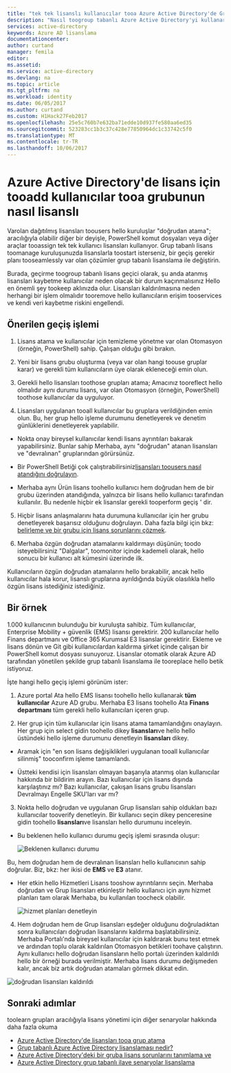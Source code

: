 ```yaml
---
title: "tek tek lisanslı kullanıcılar tooa Azure Active Directory'de Grup aaaHow toomigrate | Microsoft Docs"
description: "Nasıl toogroup tabanlı Azure Active Directory'yi kullanarak lisans tooswitch tek tek kullanıcı lisansları"
services: active-directory
keywords: Azure AD lisanslama
documentationcenter: 
author: curtand
manager: femila
editor: 
ms.assetid: 
ms.service: active-directory
ms.devlang: na
ms.topic: article
ms.tgt_pltfrm: na
ms.workload: identity
ms.date: 06/05/2017
ms.author: curtand
ms.custom: H1Hack27Feb2017
ms.openlocfilehash: 25e5c760b7e632ba71edde10d937fe580aa6ed35
ms.sourcegitcommit: 523283cc1b3c37c428e77850964dc1c33742c5f0
ms.translationtype: MT
ms.contentlocale: tr-TR
ms.lasthandoff: 10/06/2017
---
```

# <a name="how-tooadd-licensed-users-tooa-group-for-licensing-in-azure-active-directory"></a>Azure Active Directory'de lisans için tooadd kullanıcılar tooa grubunun nasıl lisanslı

Varolan dağıtılmış lisansları toousers hello kuruluşlar "doğrudan atama"; aracılığıyla olabilir diğer bir deyişle, PowerShell komut dosyaları veya diğer araçlar tooassign tek tek kullanıcı lisansları kullanıyor. Grup tabanlı lisans toomanage kuruluşunuzda lisanslarla toostart isterseniz, bir geçiş gerekir planı tooseamlessly var olan çözümler grup tabanlı lisanslama ile değiştirin.

Burada, geçirme toogroup tabanlı lisans geçici olarak, şu anda atanmış lisansları kaybetme kullanıcılar neden olacak bir durum kaçınmalısınız Hello en önemli şey tookeep aklınızda olur. Lisansları kaldırılmasına neden herhangi bir işlem olmalıdır tooremove hello kullanıcıların erişim tooservices ve kendi veri kaybetme riskini engellendi.

## <a name="recommended-migration-process"></a>Önerilen geçiş işlemi

1. Lisans atama ve kullanıcılar için temizleme yönetme var olan Otomasyon (örneğin, PowerShell) sahip. Çalışan olduğu gibi bırakın.

2. Yeni bir lisans grubu oluşturma (veya var olan hangi toouse gruplar karar) ve gerekli tüm kullanıcıların üye olarak ekleneceği emin olun.

3. Gerekli hello lisansları toothose grupları atama; Amacınız tooreflect hello olmalıdır aynı durumu lisans, var olan Otomasyon (örneğin, PowerShell) toothose kullanıcılar da uyguluyor.

4. Lisansları uygulanan tooall kullanıcılar bu gruplara verildiğinden emin olun. Bu, her grup hello işleme durumunu denetleyerek ve denetim günlüklerini denetleyerek yapılabilir.

  - Nokta onay bireysel kullanıcılar kendi lisans ayrıntıları bakarak yapabilirsiniz. Bunlar sahip Merhaba, aynı "doğrudan" atanan lisansları ve "devralınan" gruplarından görürsünüz.

  - Bir PowerShell Betiği çok çalıştırabilirsiniz[lisansları toousers nasıl atandığını doğrulayın](active-directory-licensing-group-advanced.md#use-powershell-to-see-who-has-inherited-and-direct-licenses).

  - Merhaba aynı Ürün lisans toohello kullanıcı hem doğrudan hem de bir grubu üzerinden atandığında, yalnızca bir lisans hello kullanıcı tarafından kullanılır. Bu nedenle hiçbir ek lisanslar gerekli tooperform geçiş ' dir.

5. Hiçbir lisans anlaşmalarını hata durumuna kullanıcılar için her grubu denetleyerek başarısız olduğunu doğrulayın. Daha fazla bilgi için bkz: [belirleme ve bir grubu için lisans sorunlarını çözmek](active-directory-licensing-group-problem-resolution-azure-portal.md).

6. Merhaba özgün doğrudan atamalarını kaldırmayı düşünün; toodo isteyebilirsiniz "Dalgalar", toomonitor içinde kademeli olarak, hello sonucu bir kullanıcı alt kümesini üzerinde ilk.

  Kullanıcıların özgün doğrudan atamalarını hello bırakabilir, ancak hello kullanıcılar hala korur, lisanslı gruplarına ayrıldığında büyük olasılıkla hello özgün lisans istediğiniz istediğiniz.

## <a name="an-example"></a>Bir örnek

1.000 kullanıcının bulunduğu bir kuruluşta sahibiz. Tüm kullanıcılar, Enterprise Mobility + güvenlik (EMS) lisansı gerektirir. 200 kullanıcılar hello Finans departmanı ve Office 365 Kurumsal E3 lisanslar gerektirir. Ekleme ve lisans dönün ve Git gibi kullanıcılardan kaldırma şirket içinde çalışan bir PowerShell komut dosyası sunuyoruz. Lisanslar otomatik olarak Azure AD tarafından yönetilen şekilde grup tabanlı lisanslama ile tooreplace hello betik istiyoruz.

İşte hangi hello geçiş işlemi görünüm ister:

1. Azure portal Ata hello EMS lisansı toohello hello kullanarak **tüm kullanıcılar** Azure AD grubu. Merhaba E3 lisans toohello Ata **Finans departmanı** tüm gerekli hello kullanıcıları içeren grup.

2. Her grup için tüm kullanıcılar için lisans atama tamamlandığını onaylayın. Her grup için select gidin toohello dikey **lisansları**ve hello hello üstündeki hello işleme durumunu denetleyin **lisansları** dikey.

  - Aramak için "en son lisans değişiklikleri uygulanan tooall kullanıcılar silinmiş" tooconfirm işleme tamamlandı.

  - Üstteki kendisi için lisansları olmayan başarıyla atanmış olan kullanıcılar hakkında bir bildirim arayın. Bazı kullanıcılar için lisans dışında karşılaştınız mı? Bazı kullanıcılar, çakışan lisans grubu lisansları Devralmayı Engelle SKU'ları var mı?

3. Nokta hello doğrudan ve uygulanan Grup lisansları sahip oldukları bazı kullanıcılar tooverify denetleyin. Bir kullanıcı seçin dikey penceresine gidin toohello **lisansları**ve lisansları hello durumunu inceleyin.

  - Bu beklenen hello kullanıcı durumu geçiş işlemi sırasında oluşur:

      ![Beklenen kullanıcı durumu](media/active-directory-licensing-group-migration-azure-portal/expected-user-state.png)

  Bu, hem doğrudan hem de devralınan lisansları hello kullanıcının sahip doğrular. Biz, bkz: her ikisi de **EMS** ve **E3** atanır.

  - Her etkin hello Hizmetleri Lisans tooshow ayrıntılarını seçin. Merhaba doğrudan ve Grup lisansları etkinleştir hello kullanıcı için aynı hizmet planları tam olarak Merhaba, bu kullanılan toocheck olabilir.

      ![hizmet planları denetleyin](media/active-directory-licensing-group-migration-azure-portal/check-service-plans.png)

4. Hem doğrudan hem de Grup lisansları eşdeğer olduğunu doğruladıktan sonra kullanıcıları doğrudan lisanslarını kaldırma başlatabilirsiniz. Merhaba Portalı'nda bireysel kullanıcılar için kaldırarak bunu test etmek ve ardından toplu olarak kaldırılan Otomasyon betikleri toohave çalıştırın. Aynı kullanıcı hello doğrudan lisansların hello portalı üzerinden kaldırıldı hello bir örneği burada verilmiştir. Merhaba lisans durumu değişmeden kalır, ancak biz artık doğrudan atamaları görmek dikkat edin.

  ![doğrudan lisansları kaldırıldı](media/active-directory-licensing-group-migration-azure-portal/direct-licenses-removed.png)


## <a name="next-steps"></a>Sonraki adımlar

toolearn grupları aracılığıyla lisans yönetimi için diğer senaryolar hakkında daha fazla okuma

* [Azure Active Directory'de lisansları tooa grup atama](active-directory-licensing-group-assignment-azure-portal.md)
* [Grup tabanlı Azure Active Directory lisanslaması nedir?](active-directory-licensing-whatis-azure-portal.md)
* [Azure Active Directory'deki bir gruba lisans sorunlarını tanımlama ve](active-directory-licensing-group-problem-resolution-azure-portal.md)
* [Azure Active Directory grup tabanlı ilave senaryolar lisanslama](active-directory-licensing-group-advanced.md)
